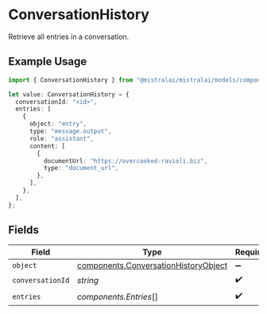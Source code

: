 # ConversationHistory

Retrieve all entries in a conversation.

## Example Usage

```typescript
import { ConversationHistory } from "@mistralai/mistralai/models/components";

let value: ConversationHistory = {
  conversationId: "<id>",
  entries: [
    {
      object: "entry",
      type: "message.output",
      role: "assistant",
      content: [
        {
          documentUrl: "https://overcooked-ravioli.biz",
          type: "document_url",
        },
      ],
    },
  ],
};
```

## Fields

| Field                                                                                        | Type                                                                                         | Required                                                                                     | Description                                                                                  |
| -------------------------------------------------------------------------------------------- | -------------------------------------------------------------------------------------------- | -------------------------------------------------------------------------------------------- | -------------------------------------------------------------------------------------------- |
| `object`                                                                                     | [components.ConversationHistoryObject](../../models/components/conversationhistoryobject.md) | :heavy_minus_sign:                                                                           | N/A                                                                                          |
| `conversationId`                                                                             | *string*                                                                                     | :heavy_check_mark:                                                                           | N/A                                                                                          |
| `entries`                                                                                    | *components.Entries*[]                                                                       | :heavy_check_mark:                                                                           | N/A                                                                                          |